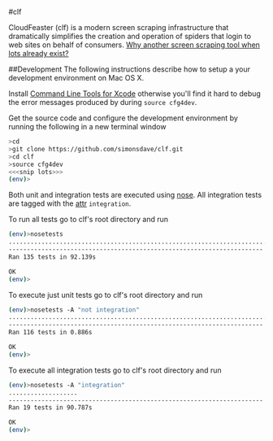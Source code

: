 #clf

CloudFeaster (clf) is a modern screen scraping infrastructure that dramatically
simplifies the creation and operation of spiders that login to web
sites on behalf of consumers.
[Why another screen scraping tool when lots already exist?](https://github.com/simonsdave/clf/wiki/FAQ#lots-of-screen-scraping-utilities-exist-why-create-another-one)

##Development
The following instructions describe how to setup a your development environment
on Mac OS X.

Install
[Command Line Tools for Xcode](https://developer.apple.com/downloads/index.action)
otherwise you'll find it hard to debug the error messages produced by
during ```source cfg4dev```.

Get the source code and configure the development environment
by running the following in a new terminal window

```bash
>cd
>git clone https://github.com/simonsdave/clf.git
>cd clf
>source cfg4dev
<<<snip lots>>>
(env)>
```

Both unit and integration tests are executed using
[nose](http://nose.readthedocs.org/en/latest/).
All integration tests are tagged with the
[attr](http://nose.readthedocs.org/en/latest/plugins/attrib.html) ```integration```.

To run all tests go to clf's root directory and run

```bash
(env)>nosetests
.......................................................................................................................................
----------------------------------------------------------------------
Ran 135 tests in 92.139s

OK
(env)>
```

To execute just unit tests go to clf's root directory and run

```bash
(env)>nosetests -A "not integration"
....................................................................................................................
----------------------------------------------------------------------
Ran 116 tests in 0.886s

OK
(env)>
```

To execute all integration tests go to clf's root directory and run

```bash
(env)>nosetests -A "integration"
...................
----------------------------------------------------------------------
Ran 19 tests in 90.787s

OK
(env)>
```
